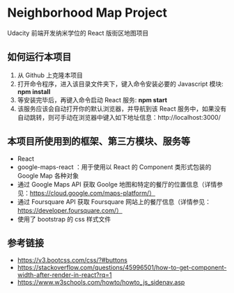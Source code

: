 # Neighborhood Map Project
Udacity 前端开发纳米学位的 React 版街区地图项目

## 如何运行本项目
1. 从 Github 上克隆本项目
2. 打开命令程序，进入该目录文件夹下，键入命令安装必要的 Javascript 模块: **npm install**
3. 等安装完毕后，再键入命令启动 React 服务: **npm start**
4. 该服务应该会自动打开你的默认浏览器，并导航到该 React 服务中，如果没有自动跳转，则可手动在浏览器中键入如下地址信息：http://localhost:3000/

## 本项目所使用到的框架、第三方模块、服务等
- React
- google-maps-react ：用于使用以 React 的 Component 类形式包装的 Google Map 各种对象
- 通过 Google Maps API 获取 Goolge 地图和特定的餐厅的位置信息（详情参见：https://cloud.google.com/maps-platform/）
- 通过 Foursquare API 获取 Foursquare 网站上的餐厅信息（详情参见：https://developer.foursquare.com/）
- 使用了 bootstrap 的 css 样式文件


## 参考链接

- https://v3.bootcss.com/css/?#buttons
- https://stackoverflow.com/questions/45996501/how-to-get-component-width-after-render-in-react?rq=1
- https://www.w3schools.com/howto/howto_js_sidenav.asp
